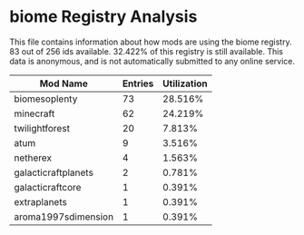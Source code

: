 # biome Registry Analysis

This file contains information about how mods are using the biome registry. 83
out of 256 ids available. 32.422% of this registry is still available. This data
is anonymous, and is not automatically submitted to any online service.


| Mod Name            | Entries | Utilization |
|---------------------|---------|-------------|
| biomesoplenty       | 73      | 28.516%     |
| minecraft           | 62      | 24.219%     |
| twilightforest      | 20      | 7.813%      |
| atum                | 9       | 3.516%      |
| netherex            | 4       | 1.563%      |
| galacticraftplanets | 2       | 0.781%      |
| galacticraftcore    | 1       | 0.391%      |
| extraplanets        | 1       | 0.391%      |
| aroma1997sdimension | 1       | 0.391%      |
